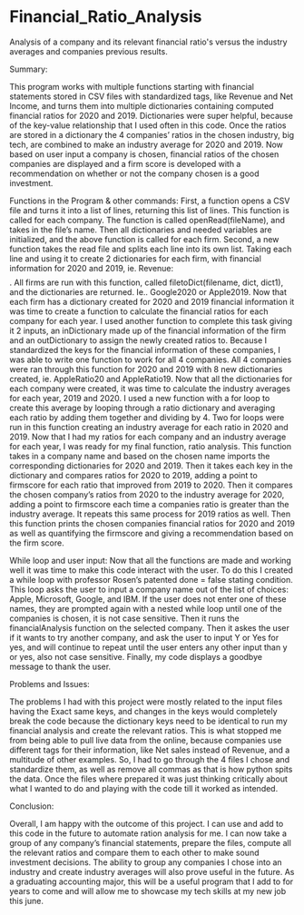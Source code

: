 # Financial_Ratio_Analysis
Analysis of a company and its relevant financial ratio's versus the industry averages and companies previous results.

Summary:

This program works with multiple functions starting with financial statements stored in CSV files with standardized tags, like Revenue and Net Income, and turns
them into multiple dictionaries containing computed financial ratios for 2020 and 2019. Dictionaries were super helpful, because of the key-value relationship 
that I used often in this code. Once the ratios are stored in a dictionary the 4 companies’ ratios in the chosen industry, big tech, are combined to make an 
industry average for 2020 and 2019. Now based on user input a company is chosen, financial ratios of the chosen companies are displayed and a firm score is 
developed with a recommendation on whether or not the company chosen is a good investment.

Functions in the Program & other commands: 
First, a function opens a CSV file and turns it into a list of lines, returning this list of lines. This function is called for each company. 
The function is called openRead(fileName), and takes in the file’s name.
Then all dictionaries and needed variables are initialized, and the above function is called for each firm.
Second, a new function takes the read file and splits each line into its own list. Taking each line and using it to create 2 dictionaries for each firm, 
with financial information for 2020 and 2019, ie. Revenue: $$$$. All firms are run with this function, called filetoDict(filename, dict, dict1), and the
dictionaries are returned. Ie.. Google2020 or Apple2019.
Now that each firm has a dictionary created for 2020 and 2019 financial information it was time to create a function to calculate the financial ratios for each 
company for each year. I used another function to complete this task giving it 2 inputs, an inDictionary made up of the financial information of the firm and 
an outDictionary to assign the newly created ratios to. Because I standardized the keys for the financial information of these companies, I was able to write 
one function to work for all 4 companies. All 4 companies were ran through this function for 2020 and 2019 with 8 new dictionaries created, ie. AppleRatio20 
and AppleRatio19. 
Now that all the dictionaries for each company were created, it was time to calculate the industry averages for each year, 2019 and 2020. I used a new function 
with a for loop to create this average by looping through a ratio dictionary and averaging each ratio by adding them together and dividing by 4. Two for loops 
were run in this function creating an industry average for each ratio in 2020 and 2019.
Now that I had my ratios for each company and an industry average for each year, I was ready for my final function, ratio analysis. This function takes in a 
company name and based on the chosen name imports the corresponding dictionaries for 2020 and 2019. Then it takes each key in the dictionary and compares 
ratios for 2020 to 2019, adding a point to firmscore for each ratio that improved from 2019 to 2020. Then it compares the chosen company’s ratios from 2020 to 
the industry average for 2020, adding a point to firmscore each time a companies ratio is greater than the industry average. 
It repeats this same process for 2019 ratios as well. 
Then this function prints the chosen companies financial ratios for 2020 and 2019 as well as quantifying the firmscore and giving a recommendation based on the firm score.

While loop and user input:
Now that all the functions are made and working well it was time to make this code interact with the user. To do this I created a while loop with professor 
Rosen’s patented done = false stating condition. 
This loop asks the user to input a company name out of the list of choices: Apple, Microsoft, Google, and IBM. If the user does not enter one of these names, 
they are prompted again with a nested while loop until one of the companies is chosen, it is not case sensitive. 
Then it runs the financialAnalysis function on the selected company. Then it askes the user if it wants to try another company, and ask the user to 
input Y or Yes for yes, and will continue to repeat until the user enters any other input than y or yes, also not case sensitive.
Finally, my code displays a goodbye message to thank the user.

Problems and Issues:

The problems I had with this project were mostly related to the input files having the Exact same keys, and changes in the keys would completely break the 
code because the dictionary keys need to be identical to run my financial analysis and create the relevant ratios. This is what stopped me from being able to
pull live data from the online, because companies use different tags for their information, like Net sales instead of Revenue, and a multitude of other 
examples. So, I had to go through the 4 files I chose and standardize them, as well as remove all commas as that is how python spits the data. Once the 
files where prepared it was just thinking critically about what I wanted to do and playing with the code till it worked as intended.

Conclusion:

Overall, I am happy with the outcome of this project. I can use and add to this code in the future to automate ration analysis for me. 
I can now take a group of any company’s financial statements, prepare the files, compute all the relevant ratios and compare them to each other
to make sound investment decisions. The ability to group any companies I chose into an industry and create industry averages will also prove useful 
in the future. As a graduating accounting major, this will be a useful program that I add to for years to come and will allow me to showcase 
my tech skills at my new job this june. 
